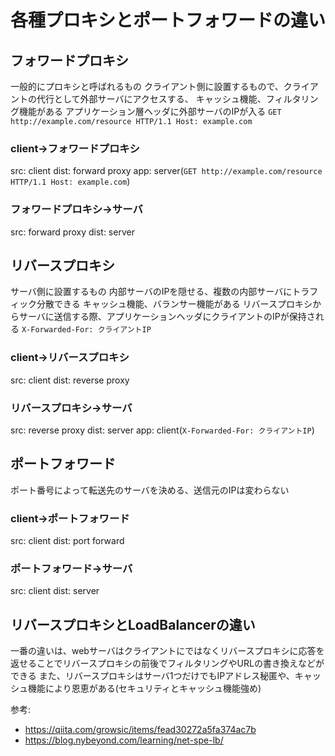 # 各種プロキシとポートフォワードの違い

## フォワードプロキシ

一般的にプロキシと呼ばれるもの
クライアント側に設置するもので、クライアントの代行として外部サーバにアクセスする、
キャッシュ機能、フィルタリング機能がある
アプリケーション層ヘッダに外部サーバのIPが入る
`GET http://example.com/resource HTTP/1.1 Host: example.com`

### client->フォワードプロキシ

src: client
dist: forward proxy
app: server(`GET http://example.com/resource HTTP/1.1 Host: example.com`)

### フォワードプロキシ->サーバ

src: forward proxy
dist: server

## リバースプロキシ

サーバ側に設置するもの
内部サーバのIPを隠せる、複数の内部サーバにトラフィック分散できる
キャッシュ機能、バランサー機能がある
リバースプロキシからサーバに送信する際、アプリケーションヘッダにクライアントのIPが保持される
`X-Forwarded-For: クライアントIP`

### client->リバースプロキシ

src: client
dist: reverse proxy

### リバースプロキシ->サーバ

src: reverse proxy
dist: server
app: client(`X-Forwarded-For: クライアントIP`)

## ポートフォワード

ポート番号によって転送先のサーバを決める、送信元のIPは変わらない

### client->ポートフォワード

src: client
dist: port forward

### ポートフォワード->サーバ

src: client
dist: server

## リバースプロキシとLoadBalancerの違い

一番の違いは、webサーバはクライアントにではなくリバースプロキシに応答を返せることでリバースプロキシの前後でフィルタリングやURLの書き換えなどができる
また、リバースプロキシはサーバ1つだけでもIPアドレス秘匿や、キャッシュ機能により恩恵がある(セキュリティとキャッシュ機能強め)

参考:

- <https://qiita.com/growsic/items/fead30272a5fa374ac7b>
- <https://blog.nybeyond.com/learning/net-spe-lb/>
